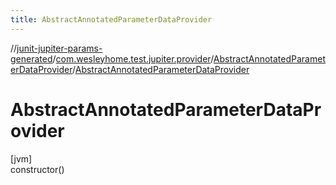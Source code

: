 ```yaml
---
title: AbstractAnnotatedParameterDataProvider
---
```

//[junit-jupiter-params-generated](../../../index.html)/[com.wesleyhome.test.jupiter.provider](../index.html)/[AbstractAnnotatedParameterDataProvider](index.html)/[AbstractAnnotatedParameterDataProvider](-abstract-annotated-parameter-data-provider.html)



# AbstractAnnotatedParameterDataProvider



[jvm]\
constructor()





